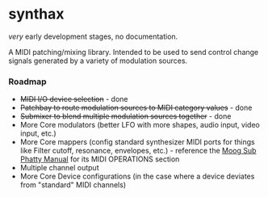# synthax

_very_ early development stages, no documentation.

A MIDI patching/mixing library. Intended to be used to send control change signals generated by a variety of modulation sources.

### Roadmap
* <del>MIDI I/O device selection</del> - done
* <del>Patchbay to route modulation sources to MIDI category values</del> - done
* <del>Submixer to blend multiple modulation sources together</del> - done
* More Core modulators (better LFO with more shapes, audio input, video input, etc.)
* More Core mappers (config standard synthesizer MIDI ports for things like Filter cutoff, resonance, envelopes, etc.) - reference the [Moog Sub Phatty Manual](http://www.moogmusic.com/sites/default/files/SUB_PHATTY_MANUAL_6_13.pdf) for its MIDI OPERATIONS section
* Multiple channel output
* More Core Device configurations (in the case where a device deviates from "standard" MIDI channels)